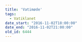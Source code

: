 ```yaml
---
title: 'Vatimøde'
tags:
  - Vatiklanet
date_start: "2016-11-02T18:00:00"
date_end: "2016-11-02T21:00:00"
old_id: 6444
---
```

